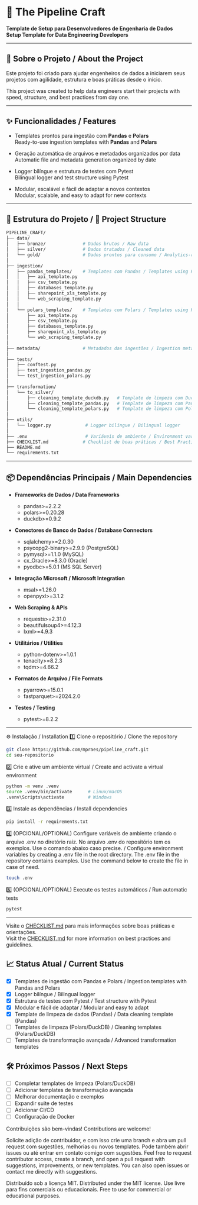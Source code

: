# 🚀 The Pipeline Craft  
**Template de Setup para Desenvolvedores de Engenharia de Dados**  
**Setup Template for Data Engineering Developers**

---

## 🎯 Sobre o Projeto  / About the Project

Este projeto foi criado para ajudar engenheiros de dados a iniciarem seus projetos com agilidade, estrutura e boas práticas desde o início.

This project was created to help data engineers start their projects with speed, structure, and best practices from day one.

---

## ✨ Funcionalidades  /  Features

- Templates prontos para ingestão com **Pandas** e **Polars**  
  Ready-to-use ingestion templates with **Pandas** and **Polars**

- Geração automática de arquivos e metadados organizados por data  
  Automatic file and metadata generation organized by date

- Logger bilíngue e estrutura de testes com Pytest  
  Bilingual logger and test structure using Pytest

- Modular, escalável e fácil de adaptar a novos contextos  
  Modular, scalable, and easy to adapt for new contexts

---

## 📁 Estrutura do Projeto  / 📁 Project Structure

```bash
PIPELINE_CRAFT/
├── data/
│   ├── bronze/              # Dados brutos / Raw data
│   ├── silver/              # Dados tratados / Cleaned data
│   └── gold/                # Dados prontos para consumo / Analytics-ready data
│
├── ingestion/
│   ├── pandas_templates/    # Templates com Pandas / Templates using Pandas
│   │   ├── api_template.py
│   │   ├── csv_template.py
│   │   ├── databases_template.py
│   │   ├── sharepoint_xls_template.py
│   │   └── web_scraping_template.py
│   │
│   └── polars_templates/    # Templates com Polars / Templates using Polars
│       ├── api_template.py
│       ├── csv_template.py
│       ├── databases_template.py
│       ├── sharepoint_xls_template.py
│       └── web_scraping_template.py
│
├── metadata/                # Metadados das ingestões / Ingestion metadata
│
├── tests/
│   ├── conftest.py
│   ├── test_ingestion_pandas.py
│   └── test_ingestion_polars.py
│
├── transformation/
│   └── to_silver/
│       ├── cleaning_template_duckdb.py   # Template de limpeza com DuckDB / DuckDB cleaning template
│       ├── cleaning_template_pandas.py   # Template de limpeza com Pandas / Pandas cleaning template
│       └── cleaning_template_polars.py   # Template de limpeza com Polars / Polars cleaning template
│
├── utils/
│   └── logger.py             # Logger bilíngue / Bilingual logger
│
├── .env                      # Variáveis de ambiente / Environment variables
├── CHECKLIST.md             # Checklist de boas práticas / Best Practices Checklist
├── README.md
└── requirements.txt
```

---

## 📦 Dependências Principais / Main Dependencies

- **Frameworks de Dados / Data Frameworks**
  - pandas>=2.2.2
  - polars>=0.20.28
  - duckdb>=0.9.2

- **Conectores de Banco de Dados / Database Connectors**
  - sqlalchemy>=2.0.30
  - psycopg2-binary>=2.9.9 (PostgreSQL)
  - pymysql>=1.1.0 (MySQL)
  - cx_Oracle>=8.3.0 (Oracle)
  - pyodbc>=5.0.1 (MS SQL Server)

- **Integração Microsoft / Microsoft Integration**
  - msal>=1.26.0
  - openpyxl>=3.1.2

- **Web Scraping & APIs**
  - requests>=2.31.0
  - beautifulsoup4>=4.12.3
  - lxml>=4.9.3

- **Utilitários / Utilities**
  - python-dotenv>=1.0.1
  - tenacity>=8.2.3
  - tqdm>=4.66.2

- **Formatos de Arquivo / File Formats**
  - pyarrow>=15.0.1
  - fastparquet>=2024.2.0

- **Testes / Testing**
  - pytest>=8.2.2

---

⚙️ Instalação / Installation
1️⃣ Clone o repositório / Clone the repository
```bash
git clone https://github.com/mpraes/pipeline_craft.git
cd seu-repositorio
```	
2️⃣ Crie e ative um ambiente virtual / Create and activate a virtual environment
```bash	
python -m venv .venv
source .venv/bin/activate      # Linux/macOS
.venv\Scripts\activate         # Windows
```	
3️⃣ Instale as dependências / Install dependencies
```bash	
pip install -r requirements.txt
```	
4️⃣ (OPCIONAL/OPTIONAL) Configure variáveis de ambiente criando o arquivo .env no diretório raiz. No arquivo .env do repositório tem os exemplos. Use o comando abaixo caso precise. / Configure environment variables by creating a .env file in the root directory. The .env file in the repository contains examples. Use the command below to create the file in case of need.
```bash	
touch .env
```	
5️⃣ (OPCIONAL/OPTIONAL) Execute os testes automáticos / Run automatic tests
```bash	
pytest
```	
---

Visite o [CHECKLIST.md](CHECKLIST.md) para mais informações sobre boas práticas e orientações.  
Visit the [CHECKLIST.md](CHECKLIST.md) for more information on best practices and guidelines.

## 📈 Status Atual / Current Status

- [x] Templates de ingestão com Pandas e Polars / Ingestion templates with Pandas and Polars
- [x] Logger bilíngue / Bilingual logger
- [x] Estrutura de testes com Pytest / Test structure with Pytest
- [x] Modular e fácil de adaptar / Modular and easy to adapt
- [x] Template de limpeza de dados (Pandas) / Data cleaning template (Pandas)
- [ ] Templates de limpeza (Polars/DuckDB) / Cleaning templates (Polars/DuckDB)
- [ ] Templates de transformação avançada / Advanced transformation templates

## 🛠️ Próximos Passos / Next Steps

- [ ] Completar templates de limpeza (Polars/DuckDB)
- [ ] Adicionar templates de transformação avançada
- [ ] Melhorar documentação e exemplos
- [ ] Expandir suite de testes
- [ ] Adicionar CI/CD
- [ ] Configuração de Docker

Contribuições são bem-vindas!
Contributions are welcome!

Solicite adição de contribuidor, e com isso crie uma branch e abra um pull request com sugestões, melhorias ou novos templates. Pode também abrir issues ou até entrar em contato comigo com sugestões.
Feel free to request contributor access, create a branch, and open a pull request with suggestions, improvements, or new templates. You can also open issues or contact me directly with suggestions.

Distribuído sob a licença MIT.
Distributed under the MIT license.
Use livre para fins comerciais ou educacionais.
Free to use for commercial or educational purposes.


